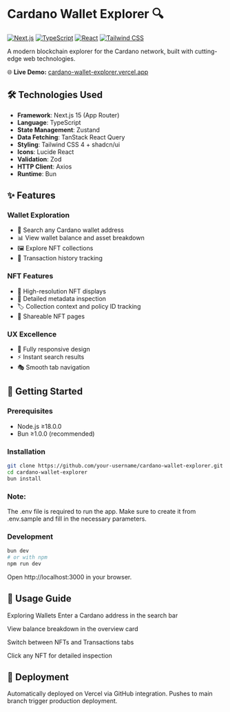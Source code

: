 # Cardano Wallet Explorer 🔍

[![Next.js](https://img.shields.io/badge/Next.js-15-000000?logo=next.js)](https://nextjs.org/)
[![TypeScript](https://img.shields.io/badge/TypeScript-5.0-3178C6?logo=typescript)](https://www.typescriptlang.org/)
[![React](https://img.shields.io/badge/React-19-61DAFB?logo=react)](https://react.dev/)
[![Tailwind CSS](https://img.shields.io/badge/Tailwind_CSS-4-06B6D4?logo=tailwind-css)](https://tailwindcss.com/)

A modern blockchain explorer for the Cardano network, built with cutting-edge web technologies.

🌐 **Live Demo:** [cardano-wallet-explorer.vercel.app](https://cardano-wallet-explorer-ten.vercel.app)

## 🛠️ Technologies Used

- **Framework**: Next.js 15 (App Router)
- **Language**: TypeScript
- **State Management**: Zustand
- **Data Fetching**: TanStack React Query
- **Styling**: Tailwind CSS 4 + shadcn/ui
- **Icons**: Lucide React
- **Validation**: Zod
- **HTTP Client**: Axios
- **Runtime**: Bun

## ✨ Features

### Wallet Exploration
- 🔎 Search any Cardano wallet address
- 📊 View wallet balance and asset breakdown
- 🖼️ Explore NFT collections
- 📜 Transaction history tracking

### NFT Features
- 🎨 High-resolution NFT displays
- 📖 Detailed metadata inspection
- 🏷️ Collection context and policy ID tracking
- 🔗 Shareable NFT pages

### UX Excellence
- 📱 Fully responsive design
- ⚡ Instant search results
- 🎭 Smooth tab navigation

## 🚀 Getting Started

### Prerequisites
- Node.js ≥18.0.0
- Bun ≥1.0.0 (recommended)

### Installation
```bash
git clone https://github.com/your-username/cardano-wallet-explorer.git
cd cardano-wallet-explorer
bun install
```
### Note:
The .env file is required to run the app. Make sure to create it from .env.sample and fill in the necessary parameters.

### Development
```bash
bun dev
# or with npm
npm run dev
```

Open http://localhost:3000 in your browser.

## 📖 Usage Guide
Exploring Wallets
Enter a Cardano address in the search bar

View balance breakdown in the overview card

Switch between NFTs and Transactions tabs

Click any NFT for detailed inspection

## 🚀 Deployment
Automatically deployed on Vercel via GitHub integration. Pushes to main branch trigger production deployment.
